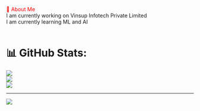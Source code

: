 <style>
  div{
    color:red;
  }
</style>

<div style="color:red;">💫 About Me</div>
I am currently working on Vinsup Infotech Private Limited<br>I am currently learning ML and AI<br><br>

# 📊 GitHub Stats:
![](https://github-readme-stats.vercel.app/api?username=SuviSiva&theme=blue-green&hide_border=false&include_all_commits=false&count_private=false)<br/>
![](https://github-readme-streak-stats.herokuapp.com/?user=SuviSiva&theme=blue-green&hide_border=false)<br/>
![](https://github-readme-stats.vercel.app/api/top-langs/?username=SuviSiva&theme=blue-green&hide_border=false&include_all_commits=false&count_private=false&layout=compact)

---
[![](https://visitcount.itsvg.in/api?id=SuviSiva&icon=0&color=0)](https://visitcount.itsvg.in)

<!-- Proudly created with GPRM ( https://gprm.itsvg.in ) -->
